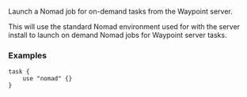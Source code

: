 <!-- This file was generated via `make gen/integrations-hcl` -->
Launch a Nomad job for on-demand tasks from the Waypoint server.

This will use the standard Nomad environment used for with the server install
to launch on demand Nomad jobs for Waypoint server tasks.

### Examples

```hcl
task {
	use "nomad" {}
}
```

